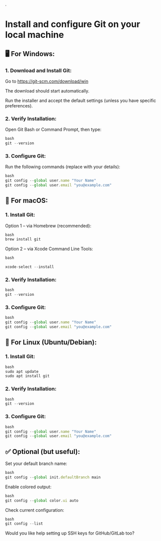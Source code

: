 .
#  Install and configure Git on your local machine
## 🖥️ For Windows:
###  1. Download and Install Git:
Go to https://git-scm.com/download/win

The download should start automatically.

Run the installer and accept the default settings (unless you have specific preferences).

### 2. Verify Installation:
Open Git Bash or Command Prompt, then type:
```js
bash
git --version
```
### 3. Configure Git:
Run the following commands (replace with your details):
```js
bash
git config --global user.name "Your Name"
git config --global user.email "you@example.com"
```
## 🍎 For macOS:
### 1. Install Git:
Option 1 – via Homebrew (recommended):
```js
bash
brew install git
```
 Option 2 – via Xcode Command Line Tools:
```js
bash

xcode-select --install
```
### 2. Verify Installation:
```js
bash
git --version
```
### 3. Configure Git:
```js
bash
git config --global user.name "Your Name"
git config --global user.email "you@example.com"
```
## 🐧 For Linux (Ubuntu/Debian):
### 1. Install Git:
```js
bash
sudo apt update
sudo apt install git
```
### 2. Verify Installation:
```js
bash
git --version
```
### 3. Configure Git:
```js
bash
git config --global user.name "Your Name"
git config --global user.email "you@example.com"
```
## ✅ Optional (but useful):
Set your default branch name:

```js
bash
git config --global init.defaultBranch main
```
Enable colored output:

```js
bash
git config --global color.ui auto
```
Check current configuration:
```js
bash
git config --list
```
Would you like help setting up SSH keys for GitHub/GitLab too?
















